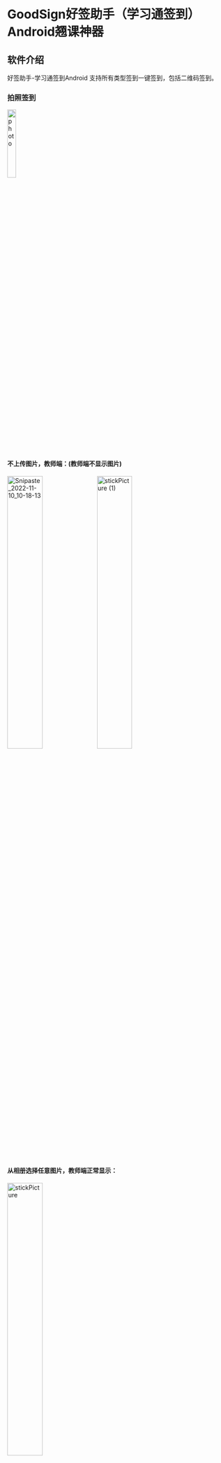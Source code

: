 # GoodSign好签助手（学习通签到）Android翘课神器  

## 软件介绍

好签助手-学习通签到Android  支持所有类型签到一键签到，包括二维码签到。

### 拍照签到

<img src=".\README_IMG\photo.gif" alt="photo"   width="20%"/>


#### 不上传图片，教师端：(教师端不显示图片)

<img src=".\README_IMG\IMG20221110102046.jpg"  alt="Snipaste_2022-11-10_10-18-13" width="40%"  />
<img src=".\README_IMG\stickPicture (1).png"  alt="stickPicture (1)" width="40%"  /> 


#### 从相册选择任意图片，教师端正常显示：

<img src=".\README_IMG\stickPicture.png"  alt="stickPicture" width="40%" />


### 定位签到（真正的）自定义地址:

这里的经纬度是从学习通后端拿到的数据，是签到范围的中心点，所以地址填什么都能签到成功！（经纬度是判断是否在范围内的依据）

<img src=".\README_IMG\4A145DC833F43A40215A60A3C51D5E6E.jpg" alt="3B5445BD53FDAE09B16FBB5C215E4380"  width="40%" />


### 自动签到

在我的页面打开开关后，即可进入懒人模式：除了拍照签到，其他签到在打开软件后会自动签到。

<img src=".\README_IMG\Screenshot_2022-11-10-10-32-17-430_com.example.chaomianqiandao.jpg" alt="Screenshot_2022-11-10-10-32-17-430_com.example.chaomianqiandao" width="40%" />


### 手势签到和签到码签到

这种签到也是一键签到，不用你输入签到码和手势，但是你可以将签到码和手势分享给其他人（顺便可以推荐一下本软件）。

签到码和手势都是从学习通后端直接获取，没毛病老弟！！

<img src=".\README_IMG\084A757E6511502C0AF47719D7F3E38D.jpg" alt="084A757E6511502C0AF47719D7F3E38D"  width="40%"  />

### 日志系统

<img src=".\README_IMG\log.png" alt="084A757E6511502C0AF47719D7F3E38D"  width="40%"  />

### 未交作业提醒

<img src=".\README_IMG\submitwork.jpg" alt="084A757E6511502C0AF47719D7F3E38D"  width="40%"  />

### 任务列表跳转腾讯会议

<img src=".\README_IMG\meeting.gif" alt="084A757E6511502C0AF47719D7F3E38D"  width="40%"  />

##  多账号同时签到

<img src=".\README_IMG\IMG_20230106_182833.jpg" alt="084A757E6511502C0AF47719D7F3E38D"  width="40%"  />

## 后台静默签到

<img src=".\README_IMG\65C9E84C77254D11DB1436B946E318E7.jpg" alt="65C9E84C77254D11DB1436B946E318E7"  width="40%"  />

## 抢答

<img src=".\README_IMG\Screenshot_2023-02-15-22-43-55-817-edit_com.example.chaomianqiandao.jpg.jpg" alt="65C9E84C77254D11DB1436B946E318E7"  width="40%"  />

## 查看签到列表

<img src=".\README_IMG\4DE4FF26DE8B8E1D0C960AEDE9A9E76E.jpg" alt="65C9E84C77254D11DB1436B946E318E7"  width="40%"  />

<img src=".\README_IMG\60FF5A9308BFD83C6C76C5B6EFA822C0.jpg" alt="65C9E84C77254D11DB1436B946E318E7"  width="40%"  />



## 软件特点

当然是支持自动二维码签到了，可以说是翘课神器！！！仅需让舍友用咱们软件扫码签到成功，那么就可以把二维码的签到密钥共享给所有人（无视10s过期），其他人只需要无脑一键签到即可。也会自动复制获取的enc签到密钥，可以分享给他人，不用我们软件也可以拿着enc签到。
后台静默签到，给自启动权限即可，无需担心被杀。全网最优的签到逻辑，实时监测签到人数。签到人数大于未签人数时，才签到，防止老师反向签到（来的不签，不来的签）
抢答功能...
查看签到列表
更多功能还在开发中....

## 使用教程
下载软件后一定一定要仔细看使用说明
https://note.youdao.com/s/Mp5Zvhfh

## 软件下载地址

v1.0.1 https://wwp.lanzoup.com/i68RV0e39eri

\--------------------------------------------------------

v1.0.2 修复部分课程闪退、主页新增刷新按钮监测最新签到、签到页面显示课程名称   https://wwp.lanzoup.com/i9M3R0e8pdlc

\--------------------------------------------------------

v1.0.3 修复二维码签到闪退、二维码图片新增剪裁功能、简化签到页面   https://wwp.lanzoup.com/iLVZB0eakhzc

\--------------------------------------------------------

v1.1.0 添加手势图案显示、替换二维码识别框架Zxing，使用opencv识别二维码，移植微信二维码引擎识别库（识别率大幅提高）https://wwp.lanzoup.com/iQKI10fbviwd

\--------------------------------------------------------

v1.2.0 正式版 页面重新布局、添加自动签到模式、去除内测过期、新增软件更新提示、添加二维码签到一键签到 https://wwp.lanzoup.com/iF1BL0fm2z1g

\--------------------------------------------------------

v1.2.1 修复自动模式下二维码签到闪退 https://wwp.lanzoup.com/iFW4K0foqd0j

\--------------------------------------------------------

v1.3.1 新增未交作业功能、优化日志系统 https://wwp.lanzoup.com/iAQ5G0fqlilc

\--------------------------------------------------------

v1.4.1  二维码签到自填enc、自动复制enc、活动列表支持跳转腾讯会议、优化界面逻辑、增强软件安全机制  https://wwp.lanzoup.com/iZQIP0fzegbc

\--------------------------------------------------------

v1.5.0 新增多账号一起签功能、账号切换、去除应用强制更新、优化应用启动速度  https://wwp.lanzoup.com/iFMHX0h9okef

\--------------------------------------------------------

v1.5.0 该版本以后不在提供更新下载地址，最新版本只会在QQ交流群发布（按需更新），修改bug后的版本也只会在群内更新  QQ用户交流群：301491750

对于点击登陆不跳转页面问题，是因为学校接口不一致导致，进群获取好签助手特别版。

--------------------------------------------------------

v1.5.2 修复签到后重复监测签到问题、修复无效作业的bug、新增一分钟监测一次签到、修复主页导航栏切换画面滞留问题

--------------------------------------------------------

v1.6.0 内测版 后台静默签到、优化签到逻辑、修复登陆页面手机号不正确导致的等待bug、适配了个别学校接口不兼容问题，取消特别版、新增抢答功能

--------------------------------------------------------

v1.6.1 修复失效接口

--------------------------------------------------------

v1.6.2 修复后台静默签到、新增查看签到列表功能

v1.5.0 更新于 2022年12月1日......




## 声明

- 本项目完全开源，免费，仅供技术学习和交流，开发者团队并未授权任何组织、机构以及个人将其用于商业或者盈利性质的活动。也从未使用本项目进行任何盈利性活动。未来也不会将其用于开展营利性业务。
- 个人或者组织，机构如果使用本项目产生的各类纠纷，法律问题，均由其本人承担。
- 如果您开始使用本项目，即视为同意项目免责声明中的一切条款，条款更新不再另行通知。
- 如有触及相关平台规定或者权益，烦请联系我们删除。

## 鸣谢

代码部分全部是自己抓包分析原创。软件的功能、界面布局和文档编写参考了下面的项目，写的也十分好！

* https://github.com/james-curtis/chaoxing-sign-app
* https://github.com/morning-start/XueXiTong
